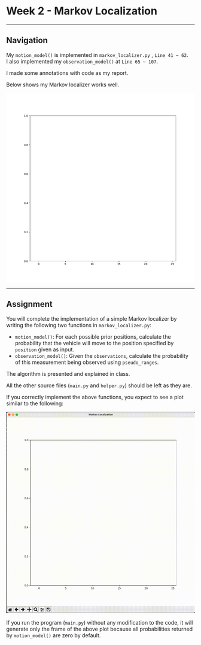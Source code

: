 # Week 2 - Markov Localization
---

## Navigation

My `motion_model()` is implemented in `markov_localizer.py` , `Line 41 ~ 62`.   
I also implemented my `observation_model()` at `Line 65 ~ 107`.   

I made some annotations with code as my report.   

Below shows my Markov localizer works well.

![my_plot](./my_markov.gif)

---

## Assignment

You will complete the implementation of a simple Markov localizer by writing the following two functions in `markov_localizer.py`:

* `motion_model()`: For each possible prior positions, calculate the probability that the vehicle will move to the position specified by `position` given as input.
* `observation_model()`: Given the `observations`, calculate the probability of this measurement being observed using `pseudo_ranges`.

The algorithm is presented and explained in class.

All the other source files (`main.py` and `helper.py`) should be left as they are.

If you correctly implement the above functions, you expect to see a plot similar to the following:

![Expected Result of Markov Localization](./markov.gif)

If you run the program (`main.py`) without any modification to the code, it will generate only the frame of the above plot because all probabilities returned by `motion_model()` are zero by default.